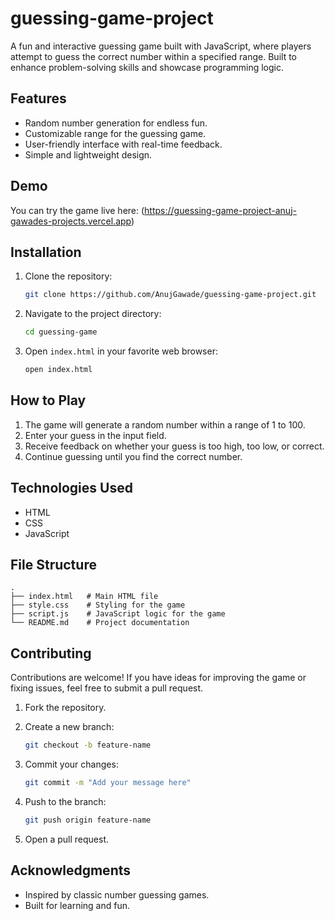 # guessing-game-project

A fun and interactive guessing game built with JavaScript, where players attempt to guess the correct number within a specified range. Built to enhance 
problem-solving skills and showcase programming logic.


## Features

- Random number generation for endless fun.
- Customizable range for the guessing game.
- User-friendly interface with real-time feedback.
- Simple and lightweight design.

## Demo

You can try the game live here: (https://guessing-game-project-anuj-gawades-projects.vercel.app)

## Installation

1. Clone the repository:

   ```bash
   git clone https://github.com/AnujGawade/guessing-game-project.git
   ```

2. Navigate to the project directory:

   ```bash
   cd guessing-game
   ```

3. Open `index.html` in your favorite web browser:

   ```bash
   open index.html
   ```

## How to Play

1. The game will generate a random number within a range of  1 to 100.
2. Enter your guess in the input field.
3. Receive feedback on whether your guess is too high, too low, or correct.
4. Continue guessing until you find the correct number.

## Technologies Used

- HTML
- CSS
- JavaScript

## File Structure

```
.
├── index.html   # Main HTML file
├── style.css    # Styling for the game
├── script.js    # JavaScript logic for the game
└── README.md    # Project documentation
```

## Contributing

Contributions are welcome! If you have ideas for improving the game or fixing issues, feel free to submit a pull request.

1. Fork the repository.
2. Create a new branch:

   ```bash
   git checkout -b feature-name
   ```

3. Commit your changes:

   ```bash
   git commit -m "Add your message here"
   ```

4. Push to the branch:

   ```bash
   git push origin feature-name
   ```

5. Open a pull request.


## Acknowledgments

- Inspired by classic number guessing games.
- Built for learning and fun.
